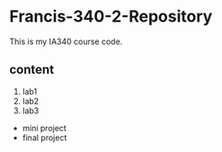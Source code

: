 # Francis-340-2-Repository

This is my IA340 course code.

## content

1. lab1
2. lab2
3. lab3

- mini project
-  final project

  
